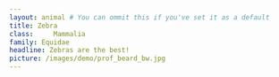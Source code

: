 ```yaml
---
layout: animal # You can ommit this if you've set it as a default
title: Zebra
class:     Mammalia
family: Equidae
headline: Zebras are the best!
picture: /images/demo/prof_beard_bw.jpg
---
```

